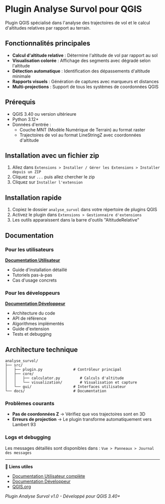 # Plugin Analyse Survol pour QGIS

Plugin QGIS spécialisé dans l'analyse des trajectoires de vol et le calcul d'altitudes relatives par rapport au terrain.

## Fonctionnalités principales

- **Calcul d'altitude relative** : Détermine l'altitude de vol par rapport au sol
- **Visualisation colorée** : Affichage des segments avec dégradé selon l'altitude  
- **Détection automatique** : Identification des dépassements d'altitude minimale
- **Rapports visuels** : Génération de captures avec marqueurs et distances
- **Multi-projections** : Support de tous les systèmes de coordonnées QGIS

## Prérequis

- QGIS 3.40 ou version ultérieure
- Python 3.12+
- Données d'entrée :
  - Couche MNT (Modèle Numérique de Terrain) au format raster
  - Trajectoires de vol au format LineStringZ avec coordonnées d'altitude


## Installation avec un fichier zip

1. Allez dans `Extensions > Installer / Gérer les Extensions > Installer depuis un ZIP`
2. Cliquez sur `...` puis allez chercher le zip
3. Cliquez sur `Installer l'extension`

## Installation rapide

1. Copiez le dossier `analyse_survol` dans votre répertoire de plugins QGIS
2. Activez le plugin dans `Extensions > Gestionnaire d'extensions`
3. Les outils apparaissent dans la barre d'outils "AltitudeRelative"

## Documentation

### Pour les utilisateurs
**[Documentation Utilisateur](doc/DOCUMENTATION_UTILISATEUR.md)**
- Guide d'installation détaillé
- Tutoriels pas-à-pas
- Cas d'usage concrets

### Pour les développeurs  
**[Documentation Développeur](doc/DOCUMENTATION_DEVELOPPEUR.md)**
- Architecture du code
- API de référence
- Algorithmes implémentés
- Guide d'extension
- Tests et debugging

## Architecture technique

```
analyse_survol/
├── src/
│   ├── plugin.py              # Contrôleur principal
│   ├── core/
│   │   ├── calculator.py         # Calculs d'altitude
│   │   └── visualization/        # Visualisation et capture
│   └── gui/                   # Interfaces utilisateur
└── docs/                      # Documentation
```

### Problèmes courants
- **Pas de coordonnées Z** → Vérifiez que vos trajectoires sont en 3D
- **Erreurs de projection** → Le plugin transforme automatiquement vers Lambert 93

### Logs et debugging
Les messages détaillés sont disponibles dans :
`Vue > Panneaux > Journal des messages`

---

**🔗 Liens utiles**
- [Documentation Utilisateur complète](DOCUMENTATION_UTILISATEUR.md)
- [Documentation Développeur](DOCUMENTATION_DEVELOPPEUR.md)  
- [QGIS.org](https://qgis.org)

*Plugin Analyse Survol v1.0 - Développé pour QGIS 3.40+*